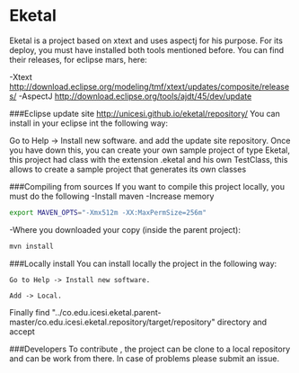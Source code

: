 # Eketal
  Eketal is a project based on xtext and uses aspectj for his purpose. For its deploy, you must have installed both tools mentioned before.
  You can find their releases, for eclipse mars, here:

  -Xtext http://download.eclipse.org/modeling/tmf/xtext/updates/composite/releases/
  -AspectJ http://download.eclipse.org/tools/ajdt/45/dev/update

###Eclipse update site
  http://unicesi.github.io/eketal/repository/
  You can install in your eclipse int the following way:

   Go to Help -> Install new software.
   and add the update site repository.
   Once you have down this, you can create your own sample project of type Eketal, this project had class with the extension .eketal and his own TestClass, this allows to create a sample project that generates its own classes
  
###Compiling from sources
  If you want to compile this project locally, you must do the following
  -Install maven
  -Increase memory
  
```bash
export MAVEN_OPTS="-Xmx512m -XX:MaxPermSize=256m"
```
  -Where you downloaded your copy (inside the parent project):
```bash
mvn install
```

###Locally install
You can install locally the project in the following way:

	Go to Help -> Install new software.

	Add -> Local.

Finally find "../co.edu.icesi.eketal.parent-master/co.edu.icesi.eketal.repository/target/repository" directory and accept

###Developers
   To contribute , the project can be clone to a local repository and can be work from there.
   In case of problems please submit an issue.
